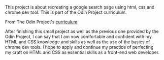 This project is about recreating a google search page using html, css and chrome dev tool. This is part of the Odin Project curriculum. 

From The Odin Project's [curriculum](http://www.theodinproject.com/web-development-101/html-css)

After finishing this small project as well as the previous one provided by the Odin Project, I can say that I am now comfortable and confident with my HTML and CSS knowledge and skills as well as the use of the basics of chrome dev tools. I hope to apply and continue my practice of perfecting my craft on HTML and CSS as essential skills as a front-end web developer.
